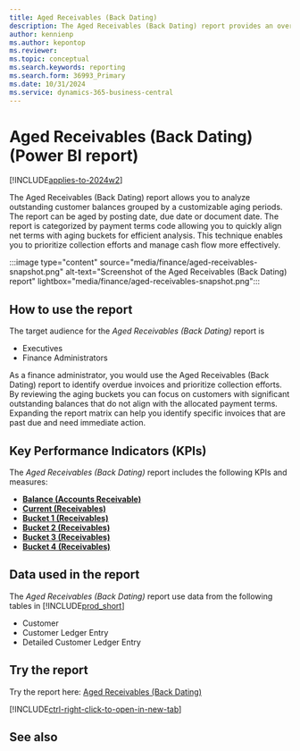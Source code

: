 ```yaml
---
title: Aged Receivables (Back Dating)
description: The Aged Receivables (Back Dating) report provides an overview of outstanding customer invoices categorized by payment terms and grouped into aging buckets.
author: kennienp
ms.author: kepontop
ms.reviewer:
ms.topic: conceptual
ms.search.keywords: reporting
ms.search.form: 36993_Primary
ms.date: 10/31/2024
ms.service: dynamics-365-business-central
---
```


# Aged Receivables (Back Dating) (Power BI report)

[!INCLUDE[applies-to-2024w2](includes/applies-to-2024w2.md)]

The Aged Receivables (Back Dating) report allows you to analyze outstanding customer balances grouped by a customizable aging periods. The report can be aged by posting date, due date or document date. The report is categorized by payment terms code allowing you to quickly align net terms with aging buckets for efficient analysis. This technique enables you to prioritize collection efforts and manage cash flow more effectively. 

:::image type="content" source="media/finance/aged-receivables-snapshot.png" alt-text="Screenshot of the Aged Receivables (Back Dating) report" lightbox="media/finance/aged-receivables-snapshot.png":::

## How to use the report

The target audience for the *Aged Receivables (Back Dating)* report is
- Executives
- Finance Administrators

As a finance administrator, you would use the Aged Receivables (Back Dating) report to identify overdue invoices and prioritize collection efforts. By reviewing the aging buckets you can focus on customers with significant outstanding balances that do not align with the allocated payment terms. Expanding the report matrix can help you identify specific invoices that are past due and need immediate action. 

## Key Performance Indicators (KPIs)

The *Aged Receivables (Back Dating)* report includes the following KPIs and measures: 

- [**Balance (Accounts Receivable)**](finance-powerbi-kpi.md#balance-accounts-receivable)
- [**Current (Receivables)**](####)
- [**Bucket 1 (Receivables)**](finance-powerbi-kpi.md#bucket-1-receivables)
- [**Bucket 2 (Receivables)**](finance-powerbi-kpi.md#bucket-2-receivables)
- [**Bucket 3 (Receivables)**](finance-powerbi-kpi.md#bucket-3-receivables)
- [**Bucket 4 (Receivables)**](finance-powerbi-kpi.md#bucket-4-receivables)

## Data used in the report

The *Aged Receivables (Back Dating)* report use data from the following tables in [!INCLUDE[prod_short](includes/prod_short.md)]

- Customer
- Customer Ledger Entry
- Detailed Customer Ledger Entry

## Try the report

Try the report here: [Aged Receivables (Back Dating)](https://businesscentral.dynamics.com?page=36993)

[!INCLUDE[ctrl-right-click-to-open-in-new-tab](includes/ctrl-right-click-to-open-in-new-tab.md)]

## See also